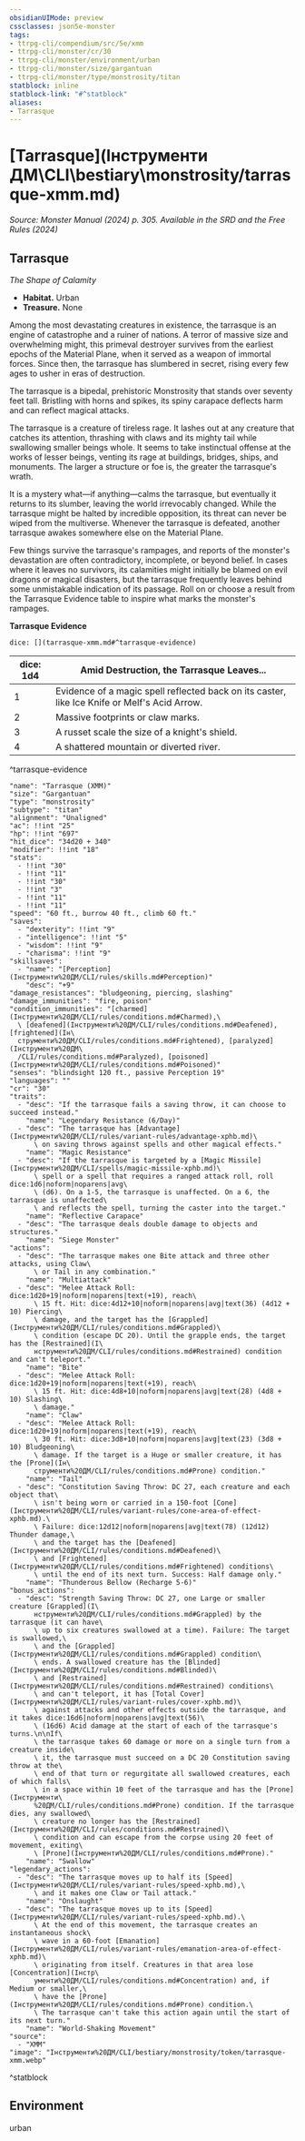 ```yaml
---
obsidianUIMode: preview
cssclasses: json5e-monster
tags:
- ttrpg-cli/compendium/src/5e/xmm
- ttrpg-cli/monster/cr/30
- ttrpg-cli/monster/environment/urban
- ttrpg-cli/monster/size/gargantuan
- ttrpg-cli/monster/type/monstrosity/titan
statblock: inline
statblock-link: "#^statblock"
aliases:
- Tarrasque
---
```

# [Tarrasque](Інструменти ДМ\CLI\bestiary\monstrosity/tarrasque-xmm.md)
*Source: Monster Manual (2024) p. 305. Available in the <span title='Systems Reference Document (5.2)'>SRD</span> and the Free Rules (2024)*  

## Tarrasque

*The Shape of Calamity*

- **Habitat.** Urban  
- **Treasure.** None  

Among the most devastating creatures in existence, the tarrasque is an engine of catastrophe and a ruiner of nations. A terror of massive size and overwhelming might, this primeval destroyer survives from the earliest epochs of the Material Plane, when it served as a weapon of immortal forces. Since then, the tarrasque has slumbered in secret, rising every few ages to usher in eras of destruction.

The tarrasque is a bipedal, prehistoric Monstrosity that stands over seventy feet tall. Bristling with horns and spikes, its spiny carapace deflects harm and can reflect magical attacks.

The tarrasque is a creature of tireless rage. It lashes out at any creature that catches its attention, thrashing with claws and its mighty tail while swallowing smaller beings whole. It seems to take instinctual offense at the works of lesser beings, venting its rage at buildings, bridges, ships, and monuments. The larger a structure or foe is, the greater the tarrasque's wrath.

It is a mystery what—if anything—calms the tarrasque, but eventually it returns to its slumber, leaving the world irrevocably changed. While the tarrasque might be halted by incredible opposition, its threat can never be wiped from the multiverse. Whenever the tarrasque is defeated, another tarrasque awakes somewhere else on the Material Plane.

Few things survive the tarrasque's rampages, and reports of the monster's devastation are often contradictory, incomplete, or beyond belief. In cases where it leaves no survivors, its calamities might initially be blamed on evil dragons or magical disasters, but the tarrasque frequently leaves behind some unmistakable indication of its passage. Roll on or choose a result from the Tarrasque Evidence table to inspire what marks the monster's rampages.

**Tarrasque Evidence**

`dice: [](tarrasque-xmm.md#^tarrasque-evidence)`

| dice: 1d4 | Amid Destruction, the Tarrasque Leaves... |
|-----------|-------------------------------------------|
| 1 | Evidence of a magic spell reflected back on its caster, like Ice Knife or Melf's Acid Arrow. |
| 2 | Massive footprints or claw marks. |
| 3 | A russet scale the size of a knight's shield. |
| 4 | A shattered mountain or diverted river. |
^tarrasque-evidence

```statblock
"name": "Tarrasque (XMM)"
"size": "Gargantuan"
"type": "monstrosity"
"subtype": "titan"
"alignment": "Unaligned"
"ac": !!int "25"
"hp": !!int "697"
"hit_dice": "34d20 + 340"
"modifier": !!int "18"
"stats":
  - !!int "30"
  - !!int "11"
  - !!int "30"
  - !!int "3"
  - !!int "11"
  - !!int "11"
"speed": "60 ft., burrow 40 ft., climb 60 ft."
"saves":
  - "dexterity": !!int "9"
  - "intelligence": !!int "5"
  - "wisdom": !!int "9"
  - "charisma": !!int "9"
"skillsaves":
  - "name": "[Perception](Інструменти%20ДМ/CLI/rules/skills.md#Perception)"
    "desc": "+9"
"damage_resistances": "bludgeoning, piercing, slashing"
"damage_immunities": "fire, poison"
"condition_immunities": "[charmed](Інструменти%20ДМ/CLI/rules/conditions.md#Charmed),\
  \ [deafened](Інструменти%20ДМ/CLI/rules/conditions.md#Deafened), [frightened](Ін\
  струменти%20ДМ/CLI/rules/conditions.md#Frightened), [paralyzed](Інструменти%20ДМ\
  /CLI/rules/conditions.md#Paralyzed), [poisoned](Інструменти%20ДМ/CLI/rules/conditions.md#Poisoned)"
"senses": "blindsight 120 ft., passive Perception 19"
"languages": ""
"cr": "30"
"traits":
  - "desc": "If the tarrasque fails a saving throw, it can choose to succeed instead."
    "name": "Legendary Resistance (6/Day)"
  - "desc": "The tarrasque has [Advantage](Інструменти%20ДМ/CLI/rules/variant-rules/advantage-xphb.md)\
      \ on saving throws against spells and other magical effects."
    "name": "Magic Resistance"
  - "desc": "If the tarrasque is targeted by a [Magic Missile](Інструменти%20ДМ/CLI/spells/magic-missile-xphb.md)\
      \ spell or a spell that requires a ranged attack roll, roll dice:1d6|noform|noparens|avg\
      \ (d6). On a 1-5, the tarrasque is unaffected. On a 6, the tarrasque is unaffected\
      \ and reflects the spell, turning the caster into the target."
    "name": "Reflective Carapace"
  - "desc": "The tarrasque deals double damage to objects and structures."
    "name": "Siege Monster"
"actions":
  - "desc": "The tarrasque makes one Bite attack and three other attacks, using Claw\
      \ or Tail in any combination."
    "name": "Multiattack"
  - "desc": "Melee Attack Roll: dice:1d20+19|noform|noparens|text(+19), reach\
      \ 15 ft. Hit: dice:4d12+10|noform|noparens|avg|text(36) (4d12 + 10) Piercing\
      \ damage, and the target has the [Grappled](Інструменти%20ДМ/CLI/rules/conditions.md#Grappled)\
      \ condition (escape DC 20). Until the grapple ends, the target has the [Restrained](І\
      нструменти%20ДМ/CLI/rules/conditions.md#Restrained) condition and can't teleport."
    "name": "Bite"
  - "desc": "Melee Attack Roll: dice:1d20+19|noform|noparens|text(+19), reach\
      \ 15 ft. Hit: dice:4d8+10|noform|noparens|avg|text(28) (4d8 + 10) Slashing\
      \ damage."
    "name": "Claw"
  - "desc": "Melee Attack Roll: dice:1d20+19|noform|noparens|text(+19), reach\
      \ 30 ft. Hit: dice:3d8+10|noform|noparens|avg|text(23) (3d8 + 10) Bludgeoning\
      \ damage. If the target is a Huge or smaller creature, it has the [Prone](Ін\
      струменти%20ДМ/CLI/rules/conditions.md#Prone) condition."
    "name": "Tail"
  - "desc": "Constitution Saving Throw: DC 27, each creature and each object that\
      \ isn't being worn or carried in a 150-foot [Cone](Інструменти%20ДМ/CLI/rules/variant-rules/cone-area-of-effect-xphb.md).\
      \ Failure: dice:12d12|noform|noparens|avg|text(78) (12d12) Thunder damage,\
      \ and the target has the [Deafened](Інструменти%20ДМ/CLI/rules/conditions.md#Deafened)\
      \ and [Frightened](Інструменти%20ДМ/CLI/rules/conditions.md#Frightened) conditions\
      \ until the end of its next turn. Success: Half damage only."
    "name": "Thunderous Bellow (Recharge 5-6)"
"bonus_actions":
  - "desc": "Strength Saving Throw: DC 27, one Large or smaller creature [Grappled](І\
      нструменти%20ДМ/CLI/rules/conditions.md#Grappled) by the tarrasque (it can have\
      \ up to six creatures swallowed at a time). Failure: The target is swallowed,\
      \ and the [Grappled](Інструменти%20ДМ/CLI/rules/conditions.md#Grappled) condition\
      \ ends. A swallowed creature has the [Blinded](Інструменти%20ДМ/CLI/rules/conditions.md#Blinded)\
      \ and [Restrained](Інструменти%20ДМ/CLI/rules/conditions.md#Restrained) conditions\
      \ and can't teleport, it has [Total Cover](Інструменти%20ДМ/CLI/rules/variant-rules/cover-xphb.md)\
      \ against attacks and other effects outside the tarrasque, and it takes dice:16d6|noform|noparens|avg|text(56)\
      \ (16d6) Acid damage at the start of each of the tarrasque's turns.\n\nIf\
      \ the tarrasque takes 60 damage or more on a single turn from a creature inside\
      \ it, the tarrasque must succeed on a DC 20 Constitution saving throw at the\
      \ end of that turn or regurgitate all swallowed creatures, each of which falls\
      \ in a space within 10 feet of the tarrasque and has the [Prone](Інструменти\
      %20ДМ/CLI/rules/conditions.md#Prone) condition. If the tarrasque dies, any swallowed\
      \ creature no longer has the [Restrained](Інструменти%20ДМ/CLI/rules/conditions.md#Restrained)\
      \ condition and can escape from the corpse using 20 feet of movement, exiting\
      \ [Prone](Інструменти%20ДМ/CLI/rules/conditions.md#Prone)."
    "name": "Swallow"
"legendary_actions":
  - "desc": "The tarrasque moves up to half its [Speed](Інструменти%20ДМ/CLI/rules/variant-rules/speed-xphb.md),\
      \ and it makes one Claw or Tail attack."
    "name": "Onslaught"
  - "desc": "The tarrasque moves up to its [Speed](Інструменти%20ДМ/CLI/rules/variant-rules/speed-xphb.md).\
      \ At the end of this movement, the tarrasque creates an instantaneous shock\
      \ wave in a 60-foot [Emanation](Інструменти%20ДМ/CLI/rules/variant-rules/emanation-area-of-effect-xphb.md)\
      \ originating from itself. Creatures in that area lose [Concentration](Інстр\
      ументи%20ДМ/CLI/rules/conditions.md#Concentration) and, if Medium or smaller,\
      \ have the [Prone](Інструменти%20ДМ/CLI/rules/conditions.md#Prone) condition.\
      \ The tarrasque can't take this action again until the start of its next turn."
    "name": "World-Shaking Movement"
"source":
  - "XMM"
"image": "Інструменти%20ДМ/CLI/bestiary/monstrosity/token/tarrasque-xmm.webp"
```
^statblock

## Environment

urban